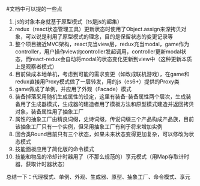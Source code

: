 #文档中可以提的一些点

1. js的对象本身就基于原型模式（ts是js的超集）
2. redux（react状态管理工具）更新状态时使用了Object.assign来深拷贝对象，可以说是利用了原型模式的理念，目的是保留状态的变更记录等
3. 整个项目接近MVC架构，react充当view层，redux充当modal，game作为controller，用户操作view向controller发起调用，controller更新modal状态，而react-redux会自动将modal的状态变化更新到view中（这种更新本质上是观察者模式）
4. 目前做成本地单机，考虑到可能的需求变更（如改成联机游戏），在game和redux直接用Proxy模式做了一层转发，用的js（es6+）提供的Proxy类
5. game做成了单例，并应用了外观（Facade）模式
6. 装备掉落采用随机生成属性的设定，这里有装备-装备属性两个层次，生成装备用了生成器模式，生成器的建造者用了模板方法和原型模式建造并返回拷贝对象，装备属性用了抽象工厂
7. 属性的抽象工厂由精良词缀，史诗词缀，传说词缀三个产品构成产品族，目前该抽象工厂只有一个实例，但采用抽象工厂有利于将来增加实例
8. 回合类Round目前只有三个状态，如果未来状态变得更加复杂，可以修改为状态模式
10. 技能面板应用了简化版的命令模式
11. 技能和物品的冷却计时器用了（不那么规范的）享元模式（用Map存取计时器，获取计时器状态）

总结一下：代理模式、单例、外观、生成器、原型、抽象工厂、命令模式、享元